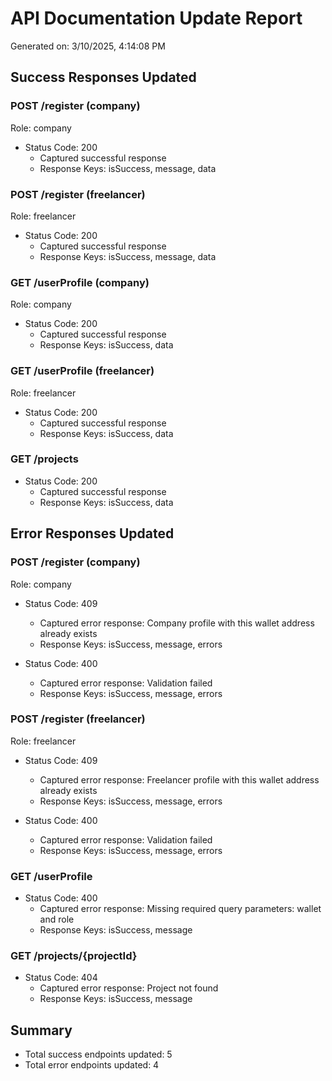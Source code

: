 # API Documentation Update Report

Generated on: 3/10/2025, 4:14:08 PM

## Success Responses Updated

### POST /register (company)

Role: company

- Status Code: 200
  - Captured successful response
  - Response Keys: isSuccess, message, data

### POST /register (freelancer)

Role: freelancer

- Status Code: 200
  - Captured successful response
  - Response Keys: isSuccess, message, data

### GET /userProfile (company)

Role: company

- Status Code: 200
  - Captured successful response
  - Response Keys: isSuccess, data

### GET /userProfile (freelancer)

Role: freelancer

- Status Code: 200
  - Captured successful response
  - Response Keys: isSuccess, data

### GET /projects

- Status Code: 200
  - Captured successful response
  - Response Keys: isSuccess, data

## Error Responses Updated

### POST /register (company)

Role: company

- Status Code: 409
  - Captured error response: Company profile with this wallet address already exists
  - Response Keys: isSuccess, message, errors

- Status Code: 400
  - Captured error response: Validation failed
  - Response Keys: isSuccess, message, errors

### POST /register (freelancer)

Role: freelancer

- Status Code: 409
  - Captured error response: Freelancer profile with this wallet address already exists
  - Response Keys: isSuccess, message, errors

- Status Code: 400
  - Captured error response: Validation failed
  - Response Keys: isSuccess, message, errors

### GET /userProfile

- Status Code: 400
  - Captured error response: Missing required query parameters: wallet and role
  - Response Keys: isSuccess, message

### GET /projects/{projectId}

- Status Code: 404
  - Captured error response: Project not found
  - Response Keys: isSuccess, message

## Summary

- Total success endpoints updated: 5
- Total error endpoints updated: 4
